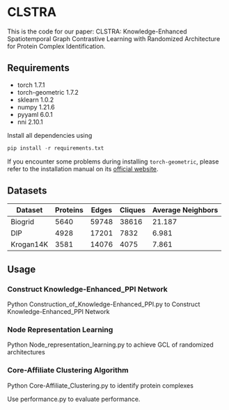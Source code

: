 # CLSTRA

This is the code for our paper: CLSTRA: Knowledge-Enhanced Spatiotemporal Graph Contrastive Learning with Randomized Architecture for Protein Complex Identification.

## **Requirements**

- torch  1.7.1
- torch-geometric 1.7.2
- sklearn 1.0.2
- numpy 1.21.6
- pyyaml 6.0.1
- nni 2.10.1

Install all dependencies using

```python
pip install -r requirements.txt
```

If you encounter some problems during installing `torch-geometric`, please refer to the installation manual on its [official website](https://pytorch-geometric.readthedocs.io/en/latest/notes/installation.html).

## **Datasets**

| Dataset | Proteins | Edges |  Cliques | Average Neighbors |
| --- | --- | --- | --- | --- |
| Biogrid | 5640 | 59748 | 38616 | 21.187 |
| DIP | 4928 | 17201 | 7832 | 6.981 |
| Krogan14K | 3581 | 14076 | 4075 | 7.861 |

## **Usage**

### Construct Knowledge-Enhanced_PPI Network

Python Construction_of_Knowledge-Enhanced_PPI.py to Construct Knowledge-Enhanced_PPI Network

### Node Representation Learning

Python Node_representation_learning.py to achieve GCL of randomized architectures

### Core-Affiliate Clustering Algorithm

Python Core-Affiliate_Clustering.py to identify protein complexes

Use performance.py to evaluate performance.